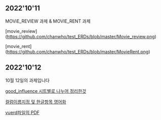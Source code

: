 ## 2022'10'11

MOViE_REVIEW 과제 & MOVIE_RENT 과제

[movie_review] (https://github.com/chanwho/test_ERDs/blob/master/Movie_review.png)

[movie_rent] (https://github.com/chanwho/test_ERDs/blob/master/MovieRent.png)



## 2022'10'12

10월 12일의 과제입니다

[good_influence 시트별로 나누어 정리한것](https://github.com/chanwho/test_ERDs/blob/master/GOOD_INFLUENCE/good_influences_ERD_chanwoo.xlsx.pdf)

[컬럼이름지정 및 한글항목 영어화](https://github.com/chanwho/test_ERDs/blob/master/GOOD_INFLUENCE/%EC%BB%AC%EB%9F%BC%EC%9D%B4%EB%A6%84%EC%98%81%EC%96%B4%ED%99%94.pdf)

[vuerd파일의 PDF](https://github.com/chanwho/test_ERDs/blob/master/GOOD_INFLUENCE/good_influences_ERD_chanwoo.PNG)

